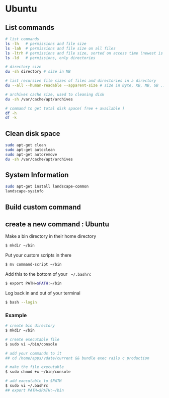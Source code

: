 # Ubuntu
## List commands

```sh
# list commands
ls -lh   # permissions and file size
ls -lah  # permissions and file size on all files
ls -ltrh # permissions and file size, sorted on access time (newest is last)
ls -ld   # permissions, only directories

# directory size
du -sh directory # size in MB

# list recursive file sizes of files and directories in a directory
du --all --human-readable --apparent-size # size in Byte, KB, MB, GB ...

# archives cache size, used to cleaning disk
du -sh /var/cache/apt/archives

# command to get total disk space( free + available )
df -h
df -k
```

## Clean disk space
```sh
sudo apt-get clean
sudo apt-get autoclean
sudo apt-get autoremove
du -sh /var/cache/apt/archives
```

## System Information
```sh
sudo apt-get install landscape-common
landscape-sysinfo
```

## Build custom command
## create a new command : Ubuntu
Make a bin directory in their home directory<br>
```sh 
$ mkdir ~/bin 
```
Put your custom scripts in there<br>
```sh 
$ mv command-script ~/bin 
```
Add this to the bottom of your ` ~/.bashrc`<br>
```sh
$ export PATH=$PATH:~/bin
```
Log back in and out of your terminal<br>
```sh 
$ bash --login
```

### Example
```sh
# create bin directory
$ mkdir ~/bin

# create executable file
$ sudo vi ~/bin/console

# add your commands to it
## cd /home/apps/vdate/current && bundle exec rails c production

# make the file executable
$ sudo chmod +x ~/bin/console

# add executable to $PATH
$ sudo vi ~/.bashrc
## export PATH=$PATH:~/bin
```